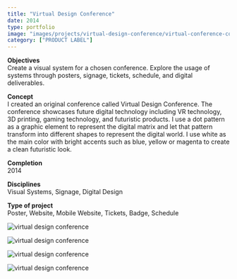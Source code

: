 ```yaml
---
title: "Virtual Design Conference"
date: 2014
type: portfolio
image: "images/projects/virtual-design-conference/virtual-conference-cover.jpg"
category: ["PRODUCT LABEL"]
---
```


<b>Objectives</b><br>
Create a visual system for a chosen conference. Explore the usage of systems through posters, signage, tickets, schedule, and digital deliverables. 

<b>Concept</b><br>
I created an original conference called Virtual Design Conference. The conference showcases future digital technology including VR technology, 3D printing, gaming technology, and futuristic products. I use a dot pattern as a graphic element to represent the digital matrix and let that pattern transform into different shapes to represent the digital world. I use white as the main color with bright accents such as blue, yellow or magenta to create a clean futuristic look.

<b>Completion</b><br>
2014

<b>Disciplines</b><br>
Visual Systems, Signage, Digital Design

<b>Type of project</b><br>
Poster, Website, Mobile Website, Tickets, Badge, Schedule

<img src="/images/projects/virtual-design-conference/virtual-conference-cover.jpg" loading="lazy" alt="virtual design conference"><br>

<img src="/images/projects/virtual-design-conference/virtual-conference-1.jpg" loading="lazy" alt="virtual design conference"><br>

<img src="/images/projects/virtual-design-conference/virtual-conference-2.jpg" loading="lazy" alt="virtual design conference"><br>

<img src="/images/projects/virtual-design-conference/virtual-conference-3.jpg" loading="lazy" alt="virtual design conference"><br>

